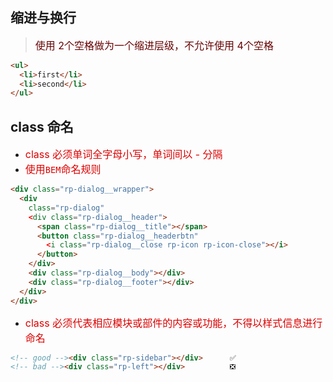 ## 缩进与换行

> <font size='3' color='#660000'>使用 2个空格做为一个缩进层级，不允许使用 4个空格</font>
```html
<ul>
  <li>first</li>
  <li>second</li>
</ul>
```

## class 命名
- <font size='3' color='#dd0000'>class 必须单词全字母小写，单词间以 - 分隔</font> 
- <font size='3' color='#dd0000'>使用`BEM`命名规则</font> 
```html
<div class="rp-dialog__wrapper">
  <div
    class="rp-dialog"
    <div class="rp-dialog__header">
      <span class="rp-dialog__title"></span>
      <button class="rp-dialog__headerbtn"
        <i class="rp-dialog__close rp-icon rp-icon-close"></i>
      </button>
    </div>
    <div class="rp-dialog__body"></div>
    <div class="rp-dialog__footer"></div>
  </div>
</div>
```
- <font size='3' color='#dd0000'>class 必须代表相应模块或部件的内容或功能，不得以样式信息进行命名</font>
```html
<!-- good --><div class="rp-sidebar"></div>      ✅
<!-- bad --><div class="rp-left"></div>          ❎
```
